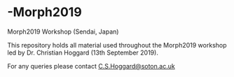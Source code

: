 # -Morph2019
Morph2019 Workshop (Sendai, Japan)

This repository holds all material used throughout the Morph2019 workshop led by Dr. Christian Hoggard (13th September 2019).

For any queries please contact C.S.Hoggard@soton.ac.uk 



